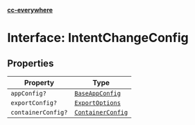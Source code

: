 [**cc-everywhere**](../../../../../index.md)

<HorizontalLine />

# Interface: IntentChangeConfig

## Properties

| Property | Type |
| ------ | ------ |
| `appConfig?` | [`BaseAppConfig`](../../design-config-types/interfaces/base-app-config.md) |
| `exportConfig?` | [`ExportOptions`](../../export-config-types/type-aliases/export-options.md) |
| `containerConfig?` | [`ContainerConfig`](../../container-config-types/type-aliases/container-config.md) |
